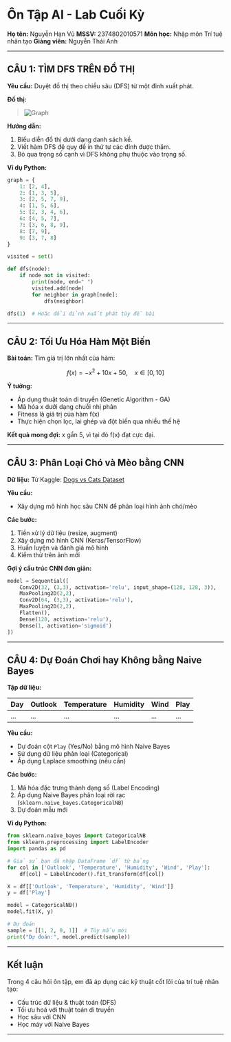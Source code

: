 # Ôn Tập AI - Lab Cuối Kỳ

**Họ tên:** Nguyễn Hạn Vũ
**MSSV:** 2374802010571
**Môn học:** Nhập môn Trí tuệ nhân tạo
**Giảng viên:** Nguyễn Thái Anh

---

## CÂU 1: TÌM DFS TRÊN ĐỒ THỊ

**Yêu cầu:** Duyệt đồ thị theo chiều sâu (DFS) từ một đỉnh xuất phát.

**Đồ thị:**

> ![Graph](./8c5267d5-bfa0-4b39-b32e-758c83bcdffd.png)

**Hướng dẫn:**

1. Biểu diễn đồ thị dưới dạng danh sách kề.
2. Viết hàm DFS đệ quy để in thứ tự các đỉnh được thăm.
3. Bỏ qua trọng số cạnh vì DFS không phụ thuộc vào trọng số.

**Ví dụ Python:**

```python
graph = {
    1: [2, 4],
    2: [1, 3, 5],
    3: [2, 5, 7, 9],
    4: [1, 5, 6],
    5: [2, 3, 4, 6],
    6: [4, 5, 7],
    7: [3, 6, 8, 9],
    8: [7, 9],
    9: [3, 7, 8]
}

visited = set()

def dfs(node):
    if node not in visited:
        print(node, end=" ")
        visited.add(node)
        for neighbor in graph[node]:
            dfs(neighbor)

dfs(1)  # Hoặc đổi đỉnh xuất phát tùy đề bài
```

---

## CÂU 2: Tối Ưu Hóa Hàm Một Biến

**Bài toán:**
Tìm giá trị lớn nhất của hàm:

$$
f(x) = -x^2 + 10x + 50,\quad x \in [0, 10]
$$

**Ý tưởng:**

* Áp dụng thuật toán di truyền (Genetic Algorithm - GA)
* Mã hóa x dưới dạng chuỗi nhị phân
* Fitness là giá trị của hàm f(x)
* Thực hiện chọn lọc, lai ghép và đột biến qua nhiều thế hệ

**Kết quả mong đợi:**
x gần 5, vì tại đó f(x) đạt cực đại.

---

## CÂU 3: Phân Loại Chó và Mèo bằng CNN

**Dữ liệu:**
Từ Kaggle: [Dogs vs Cats Dataset](https://www.kaggle.com/c/dogs-vs-cats/data)

**Yêu cầu:**

* Xây dựng mô hình học sâu CNN để phân loại hình ảnh chó/mèo

**Các bước:**

1. Tiền xử lý dữ liệu (resize, augment)
2. Xây dựng mô hình CNN (Keras/TensorFlow)
3. Huấn luyện và đánh giá mô hình
4. Kiểm thử trên ảnh mới

**Gợi ý cấu trúc CNN đơn giản:**

```python
model = Sequential([
    Conv2D(32, (3,3), activation='relu', input_shape=(128, 128, 3)),
    MaxPooling2D(2,2),
    Conv2D(64, (3,3), activation='relu'),
    MaxPooling2D(2,2),
    Flatten(),
    Dense(128, activation='relu'),
    Dense(1, activation='sigmoid')
])
```

---

## CÂU 4: Dự Đoán Chơi hay Không bằng Naive Bayes

**Tập dữ liệu:**

| Day | Outlook | Temperature | Humidity | Wind | Play |
| --- | ------- | ----------- | -------- | ---- | ---- |
| ... | ...     | ...         | ...      | ...  | ...  |

**Yêu cầu:**

* Dự đoán cột `Play` (Yes/No) bằng mô hình Naive Bayes
* Sử dụng dữ liệu phân loại (Categorical)
* Áp dụng Laplace smoothing (nếu cần)

**Các bước:**

1. Mã hóa đặc trưng thành dạng số (Label Encoding)
2. Áp dụng Naive Bayes phân loại rời rạc (`sklearn.naive_bayes.CategoricalNB`)
3. Dự đoán mẫu mới

**Ví dụ Python:**

```python
from sklearn.naive_bayes import CategoricalNB
from sklearn.preprocessing import LabelEncoder
import pandas as pd

# Giả sử bạn đã nhập DataFrame `df` từ bảng
for col in ['Outlook', 'Temperature', 'Humidity', 'Wind', 'Play']:
    df[col] = LabelEncoder().fit_transform(df[col])

X = df[['Outlook', 'Temperature', 'Humidity', 'Wind']]
y = df['Play']

model = CategoricalNB()
model.fit(X, y)

# Dự đoán
sample = [[1, 2, 0, 1]]  # Tùy mẫu mới
print("Dự đoán:", model.predict(sample))
```

---

## Kết luận

Trong 4 câu hỏi ôn tập, em đã áp dụng các kỹ thuật cốt lõi của trí tuệ nhân tạo:

* Cấu trúc dữ liệu & thuật toán (DFS)
* Tối ưu hoá với thuật toán di truyền
* Học sâu với CNN
* Học máy với Naive Bayes

---
